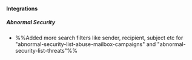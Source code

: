 
#### Integrations

##### Abnormal Security

- %%Added more search filters like sender, recipient, subject etc for "abnormal-security-list-abuse-mailbox-campaigns" and "abnormal-security-list-threats"%%
